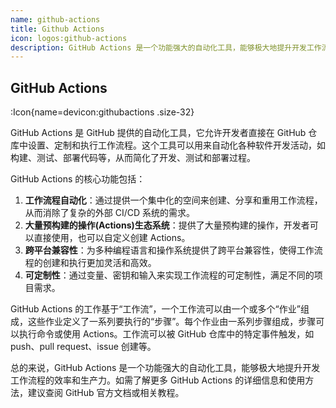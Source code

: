 ```yaml
---
name: github-actions
title: Github Actions
icon: logos:github-actions
description: GitHub Actions 是一个功能强大的自动化工具，能够极大地提升开发工作流程的效率和生产力。如需了解更多GitHub Actions的详细信息和使用方法，建议查阅GitHub官方文档或相关教程。
---
```


## GitHub Actions

:Icon{name=devicon:githubactions .size-32}

GitHub Actions 是 GitHub 提供的自动化工具，它允许开发者直接在 GitHub 仓库中设置、定制和执行工作流程。这个工具可以用来自动化各种软件开发活动，如构建、测试、部署代码等，从而简化了开发、测试和部署过程。

GitHub Actions 的核心功能包括：

1. **工作流程自动化**：通过提供一个集中化的空间来创建、分享和重用工作流程，从而消除了复杂的外部 CI/CD 系统的需求。
2. **大量预构建的操作(Actions)生态系统**：提供了大量预构建的操作，开发者可以直接使用，也可以自定义创建 Actions。
3. **跨平台兼容性**：为多种编程语言和操作系统提供了跨平台兼容性，使得工作流程的创建和执行更加灵活和高效。
4. **可定制性**：通过变量、密钥和输入来实现工作流程的可定制性，满足不同的项目需求。

GitHub Actions 的工作基于“工作流”，一个工作流可以由一个或多个“作业”组成，这些作业定义了一系列要执行的“步骤”。每个作业由一系列步骤组成，步骤可以执行命令或使用 Actions。工作流可以被 GitHub 仓库中的特定事件触发，如 push、pull request、issue 创建等。

总的来说，GitHub Actions 是一个功能强大的自动化工具，能够极大地提升开发工作流程的效率和生产力。如需了解更多 GitHub Actions 的详细信息和使用方法，建议查阅 GitHub 官方文档或相关教程。
